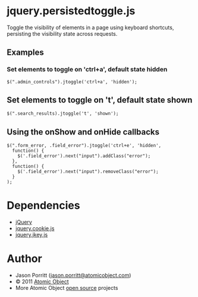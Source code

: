 # jquery.persistedtoggle.js

Toggle the visibility of elements in a page using keyboard shortcuts, persisting the visibility state across requests.

## Examples

### Set elements to toggle on 'ctrl+a', default state hidden

    $(".admin_controls").jtoggle('ctrl+a', 'hidden');

## Set elements to toggle on 't', default state shown

    $(".search_results).jtoggle('t', 'shown');

## Using the onShow and onHide callbacks

    $(".form_error, .field_error").jtoggle('ctrl+e', 'hidden',
      function() {
        $('.field_error').next("input").addClass("error");
      },
      function() {
        $('.field_error').next("input").removeClass("error");
      }
    );

Dependencies
============

* [jQuery](http://jquery.com/)
* [jquery.cookie.js](http://plugins.jquery.com/project/Cookie)
* [jquery.jkey.js](http://oscargodson.com/labs/jkey/)

Author
======

* Jason Porritt (jason.porritt@atomicobject.com)
* © 2011 [Atomic Object](http://www.atomicobject.com/)
* More Atomic Object [open source](http://www.atomicobject.com/pages/Software+Commons) projects
